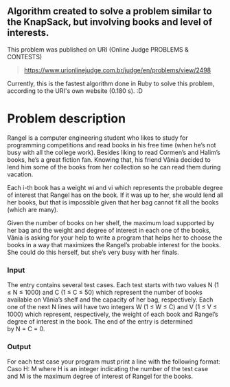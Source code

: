 ## Algorithm created to solve a problem similar to the KnapSack, but involving books and level of interests.
This problem was published on URI (Online Judge PROBLEMS & CONTESTS)

> https://www.urionlinejudge.com.br/judge/en/problems/view/2498

Currently, this is the fastest algorithm done in Ruby to solve this problem, according to the URI's own website (0.180 s). :D

# Problem description

Rangel is a computer engineering student who likes to study for programming competitions and read books in his free time (when he’s not busy with all the college work). Besides liking to read Cormen’s and Halim’s books, he’s a great fiction fan. Knowing that, his friend Vânia decided to lend him some of the books from her collection so he can read them during vacation.

Each i-th book has a weight wi and vi which represents the probable degree of interest that Rangel has on the book. If it was up to her, she would lend all her books, but that is impossible given that her bag cannot fit all the books (which are many).

Given the number of books on her shelf, the maximum load supported by her bag and the weight and degree of interest in each one of the books, Vânia is asking for your help to write a program that helps her to choose the books in a way that maximizes the Rangel’s probable interest for the books. She could do this herself, but she’s very busy with her finals.

### Input
The entry contains several test cases. Each test starts with two values N (1 ≤ N ≤ 1000) and C (1 ≤ C ≤ 50) which represent the number of books available on Vânia’s shelf and the capacity of her bag, respectively. Each one of the next N lines will have two integers W (1 ≤ W ≤ C) and V (1 ≤ V ≤ 1000) which represent, respectively, the weight of each book and Rangel’s degree of interest in the book. The end of the entry is determined by N = C = 0.

### Output
For each test case your program must print a line with the following format: Caso H: M where H is an integer indicating the number of the test case and M is the maximum degree of interest of Rangel for the books.
